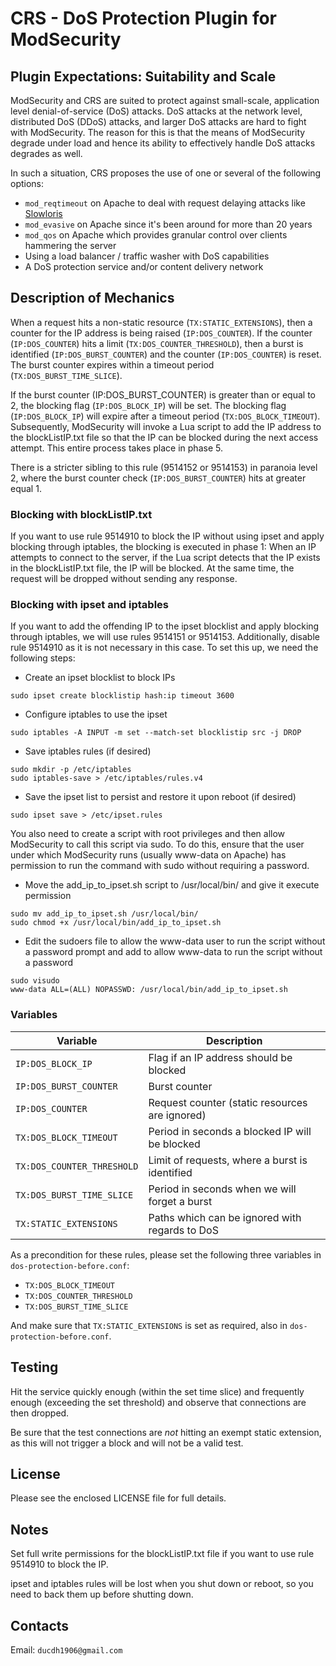 # CRS - DoS Protection Plugin for ModSecurity

## Plugin Expectations: Suitability and Scale

ModSecurity and CRS are suited to protect against small-scale, application level denial-of-service (DoS) attacks. DoS attacks at the network level, distributed DoS (DDoS) attacks, and larger DoS attacks are hard to fight with ModSecurity. The reason for this is that the means of ModSecurity degrade under load and hence its ability to effectively handle DoS attacks degrades as well.

In such a situation, CRS proposes the use of one or several of the following options:

- `mod_reqtimeout` on Apache to deal with request delaying attacks like [Slowloris](https://en.wikipedia.org/wiki/Slowloris_(computer_security))
- `mod_evasive` on Apache since it's been around for more than 20 years
- `mod_qos` on Apache which provides granular control over clients hammering the server
- Using a load balancer / traffic washer with DoS capabilities
- A DoS protection service and/or content delivery network

## Description of Mechanics

When a request hits a non-static resource (`TX:STATIC_EXTENSIONS`), then a counter for the IP address is being raised (`IP:DOS_COUNTER`). If the counter (`IP:DOS_COUNTER`) hits a limit (`TX:DOS_COUNTER_THRESHOLD`), then a burst is identified (`IP:DOS_BURST_COUNTER`) and the counter (`IP:DOS_COUNTER`) is reset. The burst counter expires within a timeout period (`TX:DOS_BURST_TIME_SLICE`).

If the burst counter (IP:DOS_BURST_COUNTER) is greater than or equal to 2, the blocking flag (`IP:DOS_BLOCK_IP`) will be set. The blocking flag (`IP:DOS_BLOCK_IP`) will expire after a timeout period (`TX:DOS_BLOCK_TIMEOUT`). Subsequently, ModSecurity will invoke a Lua script to add the IP address to the blockListIP.txt file so that the IP can be blocked during the next access attempt. This entire process takes place in phase 5.

There is a stricter sibling to this rule (9514152 or 9514153) in paranoia level 2, where the burst counter check (`IP:DOS_BURST_COUNTER`) hits at greater equal 1.

### Blocking with blockListIP.txt

If you want to use rule 9514910 to block the IP without using ipset and apply blocking through iptables, the blocking is executed in phase 1: When an IP attempts to connect to the server, if the Lua script detects that the IP exists in the blockListIP.txt file, the IP will be blocked. At the same time, the request will be dropped without sending any response.

### Blocking with ipset and iptables

If you want to add the offending IP to the ipset blocklist and apply blocking through iptables, we will use rules 9514151 or 9514153. Additionally, disable rule 9514910 as it is not necessary in this case. To set this up, we need the following steps:

- Create an ipset blocklist to block IPs

```
sudo ipset create blocklistip hash:ip timeout 3600
```

- Configure iptables to use the ipset

```
sudo iptables -A INPUT -m set --match-set blocklistip src -j DROP
```

- Save iptables rules (if desired)

```
sudo mkdir -p /etc/iptables
sudo iptables-save > /etc/iptables/rules.v4
```

- Save the ipset list to persist and restore it upon reboot (if desired)

```
sudo ipset save > /etc/ipset.rules
```

You also need to create a script with root privileges and then allow ModSecurity to call this script via sudo. To do this, ensure that the user under which ModSecurity runs (usually www-data on Apache) has permission to run the command with sudo without requiring a password.

- Move the add_ip_to_ipset.sh script to /usr/local/bin/ and give it execute permission

```
sudo mv add_ip_to_ipset.sh /usr/local/bin/
sudo chmod +x /usr/local/bin/add_ip_to_ipset.sh
```

- Edit the sudoers file to allow the www-data user to run the script without a password prompt and add to allow www-data to run the script without a password

```
sudo visudo
www-data ALL=(ALL) NOPASSWD: /usr/local/bin/add_ip_to_ipset.sh
```

### Variables

| Variable                   | Description                                                 |
| -------------------------- | ----------------------------------------------------------- |
| `IP:DOS_BLOCK_IP`          | Flag if an IP address should be blocked                     |
| `IP:DOS_BURST_COUNTER`     | Burst counter                                               |
| `IP:DOS_COUNTER`           | Request counter (static resources are ignored)              |
| `TX:DOS_BLOCK_TIMEOUT`     | Period in seconds a blocked IP will be blocked              |
| `TX:DOS_COUNTER_THRESHOLD` | Limit of requests, where a burst is identified              |
| `TX:DOS_BURST_TIME_SLICE`  | Period in seconds when we will forget a burst               |
| `TX:STATIC_EXTENSIONS`     | Paths which can be ignored with regards to DoS              |

As a precondition for these rules, please set the following three variables in `dos-protection-before.conf`:

- `TX:DOS_BLOCK_TIMEOUT`
- `TX:DOS_COUNTER_THRESHOLD`
- `TX:DOS_BURST_TIME_SLICE`

And make sure that `TX:STATIC_EXTENSIONS` is set as required, also in `dos-protection-before.conf`.

## Testing

Hit the service quickly enough (within the set time slice) and frequently enough (exceeding the set threshold) and observe that connections are then dropped.

Be sure that the test connections are _not_ hitting an exempt static extension, as this will not trigger a block and will not be a valid test.

## License

Please see the enclosed LICENSE file for full details.

## Notes

Set full write permissions for the blockListIP.txt file if you want to use rule 9514910 to block the IP.

ipset and iptables rules will be lost when you shut down or reboot, so you need to back them up before shutting down.

## Contacts

Email: `ducdh1906@gmail.com`